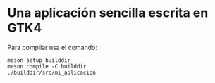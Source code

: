 # Una aplicación sencilla escrita en GTK4

Para compilar usa el comando:

```
meson setup builddir
meson compile -C builddir
./builddir/src/mi_aplicacion
```
